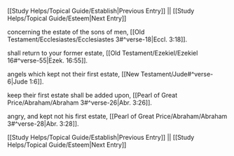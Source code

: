 [[Study Helps/Topical Guide/Establish|Previous Entry]]  ||  [[Study Helps/Topical Guide/Esteem|Next Entry]]

 concerning the estate of the sons of men, [[Old Testament/Ecclesiastes/Ecclesiastes 3#^verse-18|Eccl. 3:18]].

 shall return to your former estate, [[Old Testament/Ezekiel/Ezekiel 16#^verse-55|Ezek. 16:55]].

 angels which kept not their first estate, [[New Testament/Jude#^verse-6|Jude 1:6]].

 keep their first estate shall be added upon, [[Pearl of Great Price/Abraham/Abraham 3#^verse-26|Abr. 3:26]].

 angry, and kept not his first estate, [[Pearl of Great Price/Abraham/Abraham 3#^verse-28|Abr. 3:28]].

[[Study Helps/Topical Guide/Establish|Previous Entry]]  ||  [[Study Helps/Topical Guide/Esteem|Next Entry]]